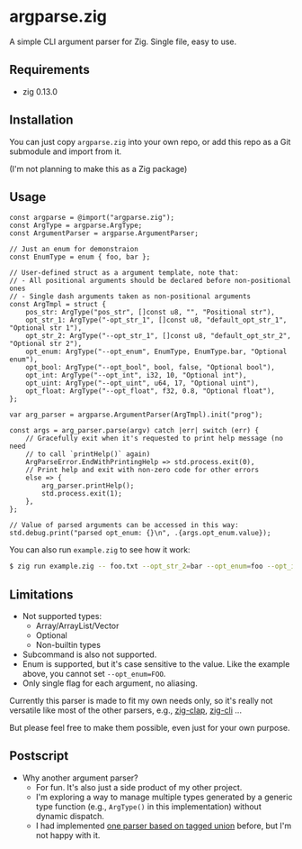 # argparse.zig
A simple CLI argument parser for Zig. Single file, easy to use.

## Requirements
- zig 0.13.0

## Installation
You can just copy `argparse.zig` into your own repo, or add this repo as a Git
submodule and import from it.

(I'm not planning to make this as a Zig package)

## Usage
```zig
const argparse = @import("argparse.zig");
const ArgType = argparse.ArgType;
const ArgumentParser = argparse.ArgumentParser;

// Just an enum for demonstraion
const EnumType = enum { foo, bar };

// User-defined struct as a argument template, note that:
// - All positional arguments should be declared before non-positional ones
// - Single dash arguments taken as non-positional arguments
const ArgTmpl = struct {
    pos_str: ArgType("pos_str", []const u8, "", "Positional str"),
    opt_str_1: ArgType("-opt_str_1", []const u8, "default_opt_str_1", "Optional str 1"),
    opt_str_2: ArgType("--opt_str_1", []const u8, "default_opt_str_2", "Optional str 2"),
    opt_enum: ArgType("--opt_enum", EnumType, EnumType.bar, "Optional enum"),
    opt_bool: ArgType("--opt_bool", bool, false, "Optional bool"),
    opt_int: ArgType("--opt_int", i32, 10, "Optional int"),
    opt_uint: ArgType("--opt_uint", u64, 17, "Optional uint"),
    opt_float: ArgType("--opt_float", f32, 0.8, "Optional float"),
};

var arg_parser = argparse.ArgumentParser(ArgTmpl).init("prog");

const args = arg_parser.parse(argv) catch |err| switch (err) {
    // Gracefully exit when it's requested to print help message (no need
    // to call `printHelp()` again)
    ArgParseError.EndWithPrintingHelp => std.process.exit(0),
    // Print help and exit with non-zero code for other errors
    else => {
        arg_parser.printHelp();
        std.process.exit(1);
    },
};

// Value of parsed arguments can be accessed in this way:
std.debug.print("parsed opt_enum: {}\n", .{args.opt_enum.value});
```

You can also run `example.zig` to see how it work:
```bash
$ zig run example.zig -- foo.txt --opt_str_2=bar --opt_enum=foo --opt_int=-42 --opt_float=1.2
```

## Limitations
- Not supported types:
    - Array/ArrayList/Vector
    - Optional
    - Non-builtin types
- Subcommand is also not supported.
- Enum is supported, but it's case sensitive to the value. Like the example
  above, you cannot set `--opt_enum=FOO`.
- Only single flag for each argument, no aliasing.

Currently this parser is made to fit my own needs only, so it's really not
versatile like most of the other parsers, e.g., [zig-clap][gh-zig-clap],
[zig-cli][gh-zig-cli] ...

But please feel free to make them possible, even just for your own purpose.

## Postscript
- Why another argument parser?
    - For fun. It's also just a side product of my other project.
    - I'm exploring a way to manage multiple types generated by a generic
    type function (e.g., `ArgType()` in this implementation) without dynamic
    dispatch.
    - I had implemented [one parser based on tagged union][prev-argparse]
    before, but I'm not happy with it.

[gh-zig-clap]: https://github.com/Hejsil/zig-clap
[gh-zig-cli]: https://github.com/sam701/zig-cli
[prev-argparse]: https://gist.github.com/naleraphael/1cd99c4ea9aba5373bd5c022a432ee5a

